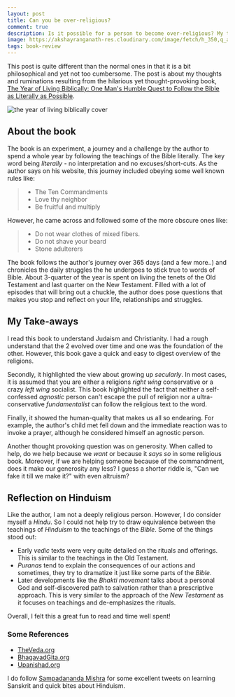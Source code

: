 ```yaml
---
layout: post
title: Can you be over-religious?
comment: true
description: Is it possible for a person to become over-religious? My thoughts from the excellent yet hilarious book, the Year of Living Biblically.
image: https://akshayranganath-res.cloudinary.com/image/fetch/h_350,q_auto,f_auto/https://ajjacobs.com/wp-content/uploads/2013/10/img-book-biblically.png
tags: book-review
---
```


This post is quite different than the normal ones in that it is a bit philosophical and yet not too cumbersome. The post is about my thoughts and ruminations resulting from the hilarious yet thought-provoking book, [The Year of Living Biblically: One Man's Humble Quest to Follow the Bible as Literally as Possible](https://ajjacobs.com/books/the-year-of-living-biblically/).

![the year of living biblically cover](https://akshayranganath-res.cloudinary.com/image/fetch/h_350,q_auto,f_auto/https://ajjacobs.com/wp-content/uploads/2013/10/img-book-biblically.png)

## About the book

The book is an experiment, a journey and a challenge by the author to spend a whole year by following the teachings of the Bible literally. The key word being _literally_ - no interpretation and no excuses/short-cuts. As the author says on his website, this journey included obeying some well known rules like:

<blockquote>
<ul>
<li>The Ten Commandments</li>
<li>Love thy neighbor</li>
<li>Be fruitful and multiply</li>
</ul>
</blockquote>

However, he came across and followed some of the more obscure ones like:

<blockquote>
<ul>
<li>Do not wear clothes of mixed fibers.</li>
<li>Do not shave your beard</li>
<li>Stone adulterers</li>
</ul>
</blockquote>

The book follows the author's journey over 365 days (and a few more..) and chronicles the daily struggles the he undergoes to stick true to words of Bible. About 3-quarter of the year is spent on living the tenets of the Old Testament and last quarter on the New Testament. Filled with a lot of episodes that will bring out a chuckle, the author does pose questions that makes you stop and reflect on your life, relationships and struggles.

## My Take-aways

I read this book to understand Judaism and Christianity. I had a rough understand that the 2 evolved over time and one was the foundation of the other. However, this book gave a quick and easy to digest overview of the religions.

Secondly, it highlighted the view about growing up _secularly_. In most cases, it is assumed that you are either a religions _right wing_ conservative or a crazy _left wing_ socialist. This book highlighted the fact that neither a self-confessed _agnostic_ person can't escape the pull of religion nor a ultra-conservative _fundamentalist_ can follow the religious text to the word.

Finally, it showed the human-quality that makes us all so endearing. For example, the author's child met fell down and the immediate reaction was to invoke a prayer, although he considered himself an agnostic person. 

Another thought provoking question was on generosity. When called to help, do we help because we _want_ or because it _says so_ in some religious book. Moreover, if we are helping someone because of the commandment, does it make our generosity any less? I guess a shorter riddle is, "Can we fake it till we make it?" with even altruism?

## Reflection on Hinduism

Like the author, I am not a deeply religious person. However, I do consider myself a _Hindu_. So I could not help try to draw equivalence between the teachings of _Hinduism_ to the teachings of the _Bible_. Some of the things stood out:

* Early _vedic_ texts were very quite detailed on the rituals and offerings. This is similar to the teachings in the Old Testament.
* _Puranas_ tend to explain the consequences of our actions and sometimes, they try to dramatize it just like some parts of the _Bible_.
* Later developments like the _Bhakti movement_ talks about a personal God and self-discovered path to salvation rather than a prescriptive approach. This is very similar to the approach of the _New Testament_ as it focuses on teachings and de-emphasizes the rituals.

Overall, I felt this a great fun to read and time well spent!

### Some References

* [TheVeda.org](https://theveda.org.in/)
* [BhagavadGita.org](http://bhagavadgita.org.in/)
* [Upanishad.org](https://upanishads.org.in/)

I do follow [Sampadananda Mishra](https://twitter.com/Sampadananda) for some excellent tweets on learning Sanskrit and quick bites about Hinduism.
